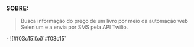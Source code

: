 ### <h3>SOBRE:  </h3>
  <blockquote>Busca informação do preço de um livro por meio da automação web Selenium e a envia por SMS pela API Twilio.</blockquote>  
  - ![#f03c15](oi)`#f03c15`
